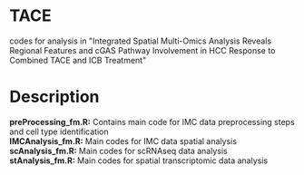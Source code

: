 # TACE
codes for  analysis in "Integrated Spatial Multi-Omics Analysis Reveals Regional Features and cGAS Pathway Involvement in HCC Response to Combined TACE and ICB Treatment"
# Description
**preProcessing_fm.R:** Contains main code for IMC data preprocessing steps and cell type identification<br>
**IMCAnalysis_fm.R:** Main codes for IMC data spatial analysis<br>
**scAnalysis_fm.R:** Main codes for scRNAseq data analysis<br>
**stAnalysis_fm.R:** Main codes for spatial transcriptomic data analysis<br>
